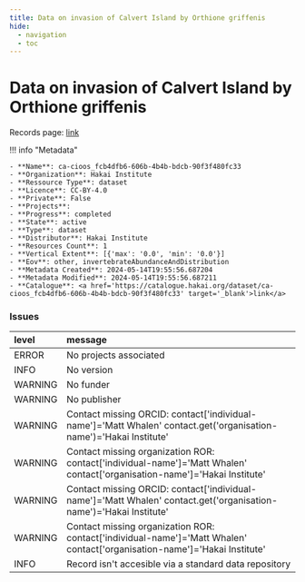 ```yaml
---
title: Data on invasion of Calvert Island by Orthione griffenis
hide:
  - navigation
  - toc
---
```


# Data on invasion of Calvert Island by Orthione griffenis

Records page: <a href='https://catalogue.hakai.org/dataset/ca-cioos_fcb4dfb6-606b-4b4b-bdcb-90f3f480fc33' target='_blank'>link</a>

<div id='map'></div>

!!! info "Metadata"
    
    - **Name**: ca-cioos_fcb4dfb6-606b-4b4b-bdcb-90f3f480fc33 
    - **Organization**: Hakai Institute 
    - **Ressource Type**: dataset 
    - **Licence**: CC-BY-4.0 
    - **Private**: False 
    - **Projects**:  
    - **Progress**: completed 
    - **State**: active 
    - **Type**: dataset 
    - **Distributor**: Hakai Institute 
    - **Resources Count**: 1 
    - **Vertical Extent**: [{'max': '0.0', 'min': '0.0'}] 
    - **Eov**: other, invertebrateAbundanceAndDistribution 
    - **Metadata Created**: 2024-05-14T19:55:56.687204 
    - **Metadata Modified**: 2024-05-14T19:55:56.687211 
    - **Catalogue**: <a href='https://catalogue.hakai.org/dataset/ca-cioos_fcb4dfb6-606b-4b4b-bdcb-90f3f480fc33' target='_blank'>link</a> 

### Issues

| level   | message                                                                                                                    |
|:--------|:---------------------------------------------------------------------------------------------------------------------------|
| ERROR   | No projects associated                                                                                                     |
| INFO    | No version                                                                                                                 |
| WARNING | No funder                                                                                                                  |
| WARNING | No publisher                                                                                                               |
| WARNING | Contact missing ORCID: contact['individual-name']='Matt Whalen' contact.get('organisation-name')='Hakai Institute'         |
| WARNING | Contact missing organization ROR:  contact['individual-name']='Matt Whalen' contact['organisation-name']='Hakai Institute' |
| WARNING | Contact missing ORCID: contact['individual-name']='Matt Whalen' contact.get('organisation-name')='Hakai Institute'         |
| WARNING | Contact missing organization ROR:  contact['individual-name']='Matt Whalen' contact['organisation-name']='Hakai Institute' |
| INFO    | Record isn't accesible via a standard data repository                                                                      |

<script>
   document.addEventListener("DOMContentLoaded", function() {
    var map = L.map('map').setView([51.505, -125.09], 5);
    L.tileLayer('https://tile.openstreetmap.org/{z}/{x}/{y}.png', {
        maxZoom: 19,
        attribution: '&copy; <a href="http://www.openstreetmap.org/copyright">OpenStreetMap</a>'
    }).addTo(map);
    var geojsonFeature = {
        "type": "Feature",
        "properties": {
            "name" : "Data on invasion of Calvert Island by Orthione griffenis"
        },
        "geometry": {'type': 'Polygon', 'coordinates': [[[-128.17334953, 51.61670267], [-127.92753044, 51.61670267], [-127.92753044, 51.73677458], [-128.17334953, 51.73677458], [-128.17334953, 51.61670267]]]}
    }
    L.geoJSON(geojsonFeature).addTo(map);
   })
</script>